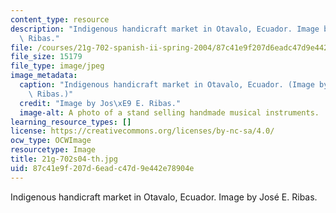 ```yaml
---
content_type: resource
description: "Indigenous handicraft market in Otavalo, Ecuador. Image by Jos\xE9 E.\
  \ Ribas."
file: /courses/21g-702-spanish-ii-spring-2004/87c41e9f207d6eadc47d9e442e78904e_21g-702s04-th.jpg
file_size: 15179
file_type: image/jpeg
image_metadata:
  caption: "Indigenous handicraft market in Otavalo, Ecuador. (Image by Jos\xE9 E.\
    \ Ribas.)"
  credit: "Image by Jos\xE9 E. Ribas."
  image-alt: A photo of a stand selling handmade musical instruments.
learning_resource_types: []
license: https://creativecommons.org/licenses/by-nc-sa/4.0/
ocw_type: OCWImage
resourcetype: Image
title: 21g-702s04-th.jpg
uid: 87c41e9f-207d-6ead-c47d-9e442e78904e
---
```

Indigenous handicraft market in Otavalo, Ecuador. Image by José E. Ribas.
